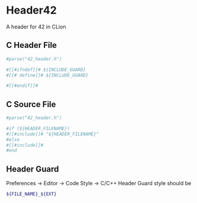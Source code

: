 # Header42
A header for 42 in CLion

## C Header File
```sh
#parse("42_header.h")

#[[#ifndef]]# ${INCLUDE_GUARD}
#[[# define]]# ${INCLUDE_GUARD}

#[[#endif]]#
```

## C Source File
```sh
#parse("42_header.h")

#if (${HEADER_FILENAME})
#[[#include]]# "${HEADER_FILENAME}"
#else
#[[#include]]#
#end
```

## Header Guard
Preferences -> Editor -> Code Style -> C/C++
Header Guard style should be
```sh
${FILE_NAME}_${EXT}
```
